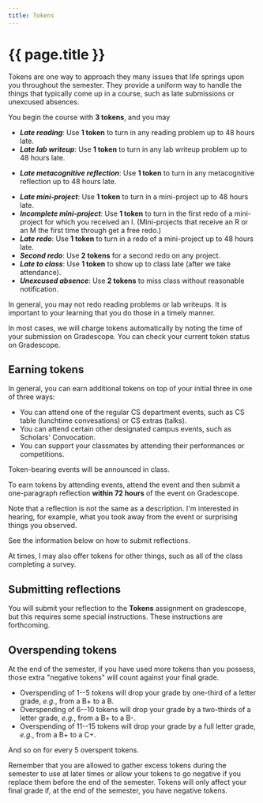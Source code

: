 ```yaml
---
title: Tokens
---
```

# {{ page.title }}

Tokens are one way to approach they many issues that life springs upon you throughout the semester.  They provide a uniform way to handle the things that typically come up in a course, such as late submissions or unexcused absences.

You begin the course with **3 tokens**, and you may 

+ _**Late reading**_: Use **1 token** to turn in any reading problem up to 48 hours late.
+ _**Late lab writeup**_: Use **1 token** to turn in any lab writeup problem up to 48 hours late.
* _**Late metacognitive reflection**_: Use **1 token** to turn in any metacognitive reflection up to 48 hours late.
+ _**Late mini-project**_: Use **1 token** to turn in a mini-project up to 48 hours late.
+ _**Incomplete mini-project**_: Use **1 token** to turn in the first redo of a mini-project for which you received an I.  (Mini-projects that receive an R or an M the first time through get a free redo.)
+ _**Late redo**_: Use **1 token** to turn in a redo of a mini-project up to 48 hours late.
+ _**Second redo**_: Use **2 tokens** for a second redo on any project.
+ _**Late to class**_:  Use **1 token** to show up to class late (after we take attendance).
+ _**Unexcused absence**_: Use **2 tokens** to miss class without reasonable notification.

In general, you may not redo reading problems or lab writeups.  It is important to your learning that you do those in a timely manner.

In most cases, we will charge tokens automatically by noting the time of your submission on Gradescope.  You can check your current token status on Gradescope.

## Earning tokens

In general, you can earn additional tokens on top of your initial three in one of three ways:

+ You can attend one of the regular CS department events, such as CS table (lunchtime convesations) or CS extras (talks).
+ You can attend certain other designated campus events, such as Scholars' Convocation.
+ You can support your classmates by attending their performances or competitions.

Token-bearing events will be announced in class.

To earn tokens by attending events, attend the event and then submit a one-paragraph reflection **within 72 hours** of the event on Gradescope.  

Note that a reflection is not the same as a description.  I'm interested in hearing, for example, what you took away from the event or surprising things you observed.

See the information below on how to submit reflections.

At times, I may also offer tokens for other things, such as all of the class completing a survey.

## Submitting reflections

You will submit your reflection to the **Tokens** assignment on gradescope, but this requires some special instructions.  These instructions are forthcoming.

## Overspending tokens

At the end of the semester, if you have used more tokens than you possess, those extra "negative tokens" will count against your final grade.

+ Overspending of 1--5 tokens will drop your grade by one-third of a letter grade, _e.g._, from a B+ to a B.
+ Overspending of 6--10 tokens will drop your grade by a two-thirds of a letter grade, _e.g._, from a B+ to a B-.
+ Overspending of 11--15 tokens will drop your grade by a full letter grade, _e.g._, from a B+ to a C+.

And so on for every 5 overspent tokens.

Remember that you are allowed to gather excess tokens during the semester to use at later times or allow your tokens to go negative if you replace them before the end of the semester. Tokens will only affect your final grade if, at the end of the semester, you have negative tokens.
